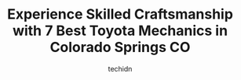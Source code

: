 ---
layout: ampstory
image: https://images.unsplash.com/photo-1542362567-b07e54358753?ixlib=rb-4.0.3&ixid=MnwxMjA3fDB8MHxwaG90by1wYWdlfHx8fGVufDB8fHx8&auto=format&fit=crop&w=640&h=853&q=80
author: techidn
featured: false
description: For top-quality automotive repairs and maintenance, visit the 7 best Toyota Mechanic in Colorado Springs CO, USA. Their reputation for excellence and their dedication to customer satisfactio
title: Experience Skilled Craftsmanship with 7 Best Toyota Mechanics in Colorado Springs CO
cover:
   title: Experience Skilled Craftsmanship with 7 Best Toyota Mechanics in Colorado Springs CO
   subtitle: Rickpate
   background: https://images.unsplash.com/photo-1542362567-b07e54358753?ixlib=rb-4.0.3&ixid=MnwxMjA3fDB8MHxwaG90by1wYWdlfHx8fGVufDB8fHx8&auto=format&fit=crop&w=640&h=853&q=80

pages: 
 - layout: thirds
   top: <h1>#1 Corwin Toyota Colorado Springs Service Department</h1>
   bottom: "<p>Shawna was exceptional! She gave me an accurate time estimate for the work being done on my vehicle, was super friendly and cordial, and she even checked in on me every s</p>"
   background: https://www.knot35.com/toplist/wp-content/uploads/2023/06/best-toyota-mechanic-1-in-colorado-springs-co-1685833252.jpeg
   backgroundblur: true
 - layout: thirds
   top: <h1>#2 Toyota Colorado Springs Service Department</h1>
   bottom: "<p>15 E Motor Way UNIT 100, Colorado Springs, CO 80905, United States</p>"
   background: https://www.knot35.com/toplist/wp-content/uploads/2023/06/best-toyota-mechanic-2-in-colorado-springs-co-1685833252.jpeg
   cta:
      link: https://www.knot35.com/toplist/experience-skilled-craftsmanship-with-7-best-toyota-mechanics-in-colorado-springs-co/
      text: Experience Skilled Craftsmanship with 7 Best Toyota Mechanics in Colorado Springs CO
 - layout: thirds
   top: <h1>#3 Baxters Automotive</h1>
   bottom: "<p>4911 Northpark Dr, Colorado Springs, CO 80918, United States</p>"
   background: https://www.knot35.com/toplist/wp-content/uploads/2023/06/best-toyota-mechanic-3-in-colorado-springs-co-1685833253.jpeg
   cta:
      link: https://www.knot35.com/toplist/experience-skilled-craftsmanship-with-7-best-toyota-mechanics-in-colorado-springs-co/
      text: Experience Skilled Craftsmanship with 7 Best Toyota Mechanics in Colorado Springs CO
 - layout: thirds
   top: <h1>#4 Import Specialty Auto</h1>
   bottom: "<p>2348 E Boulder St, Colorado Springs, CO 80909, United States</p>"
   background: https://images.unsplash.com/photo-1614648718611-0635f29016cb?ixlib=rb-4.0.3&ixid=MnwxMjA3fDB8MHxwaG90by1wYWdlfHx8fGVufDB8fHx8&auto=format&fit=crop&w=640&h=853&q=80
   cta:
      link: https://www.knot35.com/toplist/experience-skilled-craftsmanship-with-7-best-toyota-mechanics-in-colorado-springs-co/
      text: Experience Skilled Craftsmanship with 7 Best Toyota Mechanics in Colorado Springs CO
 - layout: thirds
   top: <h1>#5 TJ Auto Repair & Performance</h1>
   bottom: "<p>303 Mt View Ln, Colorado Springs, CO 80907, United States</p>"
   background: https://images.unsplash.com/photo-1546497974-b213c9efb599?ixlib=rb-4.0.3&ixid=MnwxMjA3fDB8MHxwaG90by1wYWdlfHx8fGVufDB8fHx8&auto=format&fit=crop&w=640&h=853&q=80
   cta:
      link: https://www.knot35.com/toplist/experience-skilled-craftsmanship-with-7-best-toyota-mechanics-in-colorado-springs-co/
      text: Experience Skilled Craftsmanship with 7 Best Toyota Mechanics in Colorado Springs CO
 - layout: thirds
   top: <h1>#6 Toy Tech</h1>
   bottom: "<p>325 Iowa Ave, Colorado Springs, CO 80909, United States</p>"
   background: https://images.unsplash.com/photo-1557672172-298e090bd0f1?ixlib=rb-4.0.3&ixid=MnwxMjA3fDB8MHxwaG90by1wYWdlfHx8fGVufDB8fHx8&auto=format&fit=crop&w=640&h=853&q=80
   cta:
      link: https://www.knot35.com/toplist/experience-skilled-craftsmanship-with-7-best-toyota-mechanics-in-colorado-springs-co/
      text: Experience Skilled Craftsmanship with 7 Best Toyota Mechanics in Colorado Springs CO
 - layout: thirds
   top: <h1>#7 Harrys Automotive</h1>
   bottom: "<p>4655 Park Vista Blvd A, Colorado Springs, CO 80918, United States</p>"
   background: https://images.unsplash.com/photo-1608411404720-c8f0417bcdba?ixlib=rb-4.0.3&ixid=MnwxMjA3fDB8MHxwaG90by1wYWdlfHx8fGVufDB8fHx8&auto=format&fit=crop&w=640&h=853&q=80
   cta:
      link: https://www.knot35.com/toplist/experience-skilled-craftsmanship-with-7-best-toyota-mechanics-in-colorado-springs-co/
      text: Experience Skilled Craftsmanship with 7 Best Toyota Mechanics in Colorado Springs CO
 - layout: thirds
   middle: Continue reading...
   background: https://images.unsplash.com/photo-1522441815192-d9f04eb0615c?ixlib=rb-4.0.3&ixid=MnwxMjA3fDB8MHxwaG90by1wYWdlfHx8fGVufDB8fHx8&auto=format&fit=crop&w=640&h=853&q=80
   cta:
      link: https://www.knot35.com/toplist/experience-skilled-craftsmanship-with-7-best-toyota-mechanics-in-colorado-springs-co/
      text: Experience Skilled Craftsmanship with 7 Best Toyota Mechanics in Colorado Springs CO
      
---